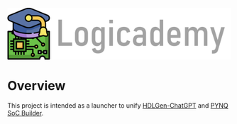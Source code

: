 <p align="center">
  <img src="assets/png/title.png" />
</p>

# Overview
This project is intended as a launcher to unify [HDLGen-ChatGPT](https://github.com/Logicademy/HDLGen-ChatGPT) and [PYNQ SoC Builder](https://github.com/Logicademy/PYNQ-SoC-Builder).

